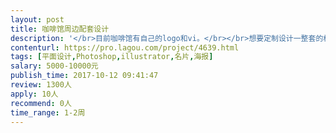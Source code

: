 ```yaml
---                
layout: post       
title: 咖啡馆周边配套设计           
description: '</br>目前咖啡馆有自己的logo和vi。</br></br>想要定制设计一整套的杯子、餐巾、包装、名片、海报、会员卡、菜单等品牌周边产品，要求风格统一，原创设计，符合咖啡馆现有的格调。</br>'     
contenturl: https://pro.lagou.com/project/4639.html      
tags: [平面设计,Photoshop,illustrator,名片,海报]            
salary: 5000-10000元          
publish_time: 2017-10-12 09:41:47         
review: 1300人                   
apply: 10人                   
recommend: 0人                   
time_range: 1-2周              
---                 
```

